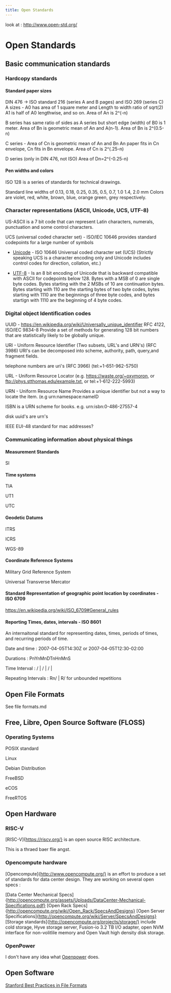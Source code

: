 ```yaml
---
title: Open Standards
---
```

look at : http://www.open-std.org/ 

# Open Standards

## Basic communication standards

### Hardcopy standards

#### Standard paper sizes

DIN 476 -> ISO standard 216 (series A and B pages) and ISO 269 (series C)
A sizes - A0 has area of 1 square meter and Length to width ratio of sqrt(2)
A1 is half of A0 lengthwise, and so on. Area of An is 2^(-n)

B series has same ratio of sides as A series but short edge (width) of B0 is 1 meter. Area of Bn is geometric mean of An and A(n-1). Area of Bn is 2^(0.5-n)

C series - Area of Cn is geometric mean of An and Bn An paper fits in Cn envelope, Cn fits in Bn envelope. Area of Cn is 2^(.25-n)

D series (only in DIN 476, not ISO) Area of Dn=2^(-0.25-n)

#### Pen widths and colors

ISO 128 is a series of standards for technical drawings.

Standard line widths of 0.13, 0.18, 0.25, 0.35, 0.5, 0.7, 1.0 1.4, 2.0 mm 
Colors are violet, red, white, brown, blue, orange green, grey respectively.

### Character representations (ASCII, Unicode, UCS, UTF-8)

US-ASCII is a 7 bit code that can represent Latin characters, numerals, punctuation and some control characters.

UCS (universal coded character set) - ISO/IEC 10646 provides standard codepoints for a large number of symbols

* [Unicode] -  ISO 10646 Universal coded character set (UCS) (Strictly speaking UCS is a character encoding only and Unicode includes control codes for direction, collation, etc.)

* [UTF-8] - Is an 8 bit encoding of Unicode that is backward compatible with ASCII for codepoints below 128. Bytes with a MSB of 0 are single byte codes. Bytes starting with the 2 MSBs of 10 are continuation bytes. Bytes starting with 110 are the starting bytes of two byte codes, bytes starting with 1110 are the beginnings of three byte codes, and bytes startign with 1110 are the beginning of 4 byte codes. 

[Unicode]: http://www.unicode.org/
[UTF-8]: https://tools.ietf.org/html/rfc2044

### Digital object Identification codes

UUID - <https://en.wikipedia.org/wiki/Universally_unique_identifier> RFC 4122, ISO/IEC 9834-8 Provide a set of methods for generating 128 bit numbers that are statistically likely to be globally unique.

URI - Uniform Resource Identifier (Two subsets, URL's and URN's) (RFC 3986) URI's can be decomposed into scheme, authority, path, query,and fragment fields.

telephone numbers are uri's (RFC 3966)
(tel:+1-651-962-5750)

URL - Uniform Resource Locator (e.g. https://waste.org/~oxymoron, or ftp://phys.stthomas.edu/example.txt, or tel:+1-612-222-5993)


URN - Uniform Resource Name Provides a unique identifier but not a way to locate the item. (e.g urn:namespace:nameID 

ISBN is a URN scheme for books. e.g. urn:isbn:0-486-27557-4

disk uuid's are urn's

IEEE EUI-48 standard for mac addresses?

### Communicating information about physical things

#### Measurement Standards

SI

#### Time systems

TIA

UT1

UTC

#### Geodetic Datums

ITRS

ICRS

WGS-89

#### Coordinate Reference Systems

Military Grid Reference System

Universal Transverse Mercator

#### Standard Representation of geographic point location by coordinates - ISO 6709

https://en.wikipedia.org/wiki/ISO_6709#General_rules 

#### Reporting Times, dates, intervals - ISO 8601

An internaitonal standard for representing dates, times, periods of times, and recurring periods of time.

Date and time : 2007-04-05T14:30Z or 2007-04-05T12:30-02:00

Durations : PnYnMnDTnHnMnS

Time Interval : <start>/<end> | <start>/<duration> | <duration>/<end> | <duration>

Repeating Intervals : Rn/<interval> | R/<intrval> for unbounded repetitions



## Open File Formats

See file formats.md

## Free, Libre, Open Source Software (FLOSS)

### Operating Systems

POSIX standard

Linux

Debian Distribution

FreeBSD

eCOS

FreeRTOS



## Open Hardware

### RISC-V

[RISC-V]{https://riscv.org/} is an open source RISC architecture.

This is a thraed baer flie angst.

### Opencompute hardware

[Opencompute]{http://www.opencompute.org/} is an effort to produce a set of standards for data center design. They are working on several open specs :

[Data Center Mechanical Specs]{http://opencompute.org/assets/Uploads/DataCenter-Mechanical-Specifications.pdf}
[Open Rack Specs]{http://opencompute.org/wiki/Open_Rack/SpecsAndDesigns}
[Open Server Specifications]{http://opencompute.org/wiki/Server/SpecsAndDesigns}
[Storage standards]{http://opencompute.org/projects/storage/} include cold storage, Hyve storage server, Fusion-io 3.2 TB I/O adapter, open NVM interface for non-volitlile memory and Open Vault high density disk storage.


### OpenPower

I don't have any idea what [Openpower](https://openpowerfoundation.org/) does.

## Open Software

[Stanford Best Practices in File Formats](https://library.stanford.edu/research/data-management-services/data-best-practices/best-practices-file-formats)